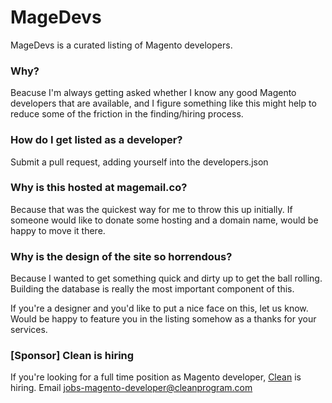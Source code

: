 MageDevs
========

MageDevs is a curated listing of Magento developers.  

### Why?

Beacuse I'm always getting asked whether I know any good Magento developers that are available, 
and I figure something like this might help to reduce some of the friction in the finding/hiring
process.

### How do I get listed as a developer?

Submit a pull request, adding yourself into the developers.json

### Why is this hosted at magemail.co?

Because that was the quickest way for me to throw this up initially.
If someone would like to donate some hosting and a domain name,
would be happy to move it there.

### Why is the design of the site so horrendous?

Because I wanted to get something quick and dirty up to get the ball
rolling.  Building the database is really the most important
component of this.

If you're a designer and you'd like to put a nice face on this,
let us know.  Would be happy to feature you in the listing somehow
as a thanks for your services.

### [Sponsor] Clean is hiring

If you're looking for a full time position as Magento developer, 
<a href="http://www.cleanprogram.com/">Clean</a> is hiring.  Email jobs-magento-developer@cleanprogram.com
